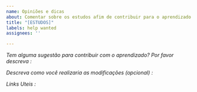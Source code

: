 ```yaml
---
name: Opiniões e dicas
about: Comentar sobre os estudos afim de contribuir para o aprendizado.
title: "[ESTUDOS]"
labels: help wanted
assignees: ''

---
```


*Tem alguma sugestão para contribuir com o aprendizado? Por favor descreva :*


*Descreva como você realizaria as modificações (opcional) :*

*Links Uteis :*
